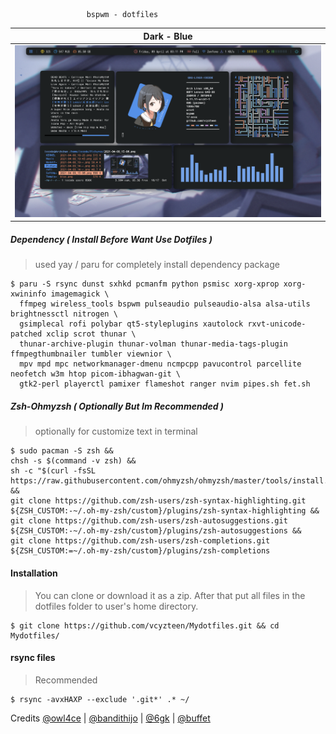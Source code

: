 
                     bspwm - dotfiles

| Dark - Blue |
|-----------------------|
|![img](images/dark.png)|

##### Dependency ( Install Before Want Use Dotfiles )
> used yay / paru for completely install dependency package

    $ paru -S rsync dunst sxhkd pcmanfm python psmisc xorg-xprop xorg-xwininfo imagemagick \
      ffmpeg wireless_tools bspwm pulseaudio pulseaudio-alsa alsa-utils brightnessctl nitrogen \
      gsimplecal rofi polybar qt5-styleplugins xautolock rxvt-unicode-patched xclip scrot thunar \
      thunar-archive-plugin thunar-volman thunar-media-tags-plugin ffmpegthumbnailer tumbler viewnior \
      mpv mpd mpc networkmanager-dmenu ncmpcpp pavucontrol parcellite neofetch w3m htop picom-ibhagwan-git \
      gtk2-perl playerctl pamixer flameshot ranger nvim pipes.sh fet.sh

##### Zsh-Ohmyzsh ( Optionally But Im Recommended )
> optionally for customize text in terminal

    $ sudo pacman -S zsh &&
    chsh -s $(command -v zsh) &&
    sh -c "$(curl -fsSL https://raw.githubusercontent.com/ohmyzsh/ohmyzsh/master/tools/install.sh)" &&
    git clone https://github.com/zsh-users/zsh-syntax-highlighting.git ${ZSH_CUSTOM:-~/.oh-my-zsh/custom}/plugins/zsh-syntax-highlighting &&
    git clone https://github.com/zsh-users/zsh-autosuggestions.git ${ZSH_CUSTOM:-~/.oh-my-zsh/custom}/plugins/zsh-autosuggestions &&
    git clone https://github.com/zsh-users/zsh-completions.git ${ZSH_CUSTOM:=~/.oh-my-zsh/custom}/plugins/zsh-completions

#### Installation
> You can clone or download it as a zip. After that put all files in the dotfiles folder to user's home directory.
    
    $ git clone https://github.com/vcyzteen/Mydotfiles.git && cd Mydotfiles/

#### rsync files
> Recommended
    
    $ rsync -avxHAXP --exclude '.git*' .* ~/

Credits
    [@owl4ce](https://github.com/owl4ce) |
    [@bandithijo](https://github.com/bandithijo) |
    [@6gk](https://github.com/6gk) |
    [@buffet](https://github.com/buffet/kiwmi)
